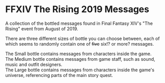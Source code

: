 <html>
<body>
	<h1>FFXIV The Rising 2019 Messages</h1>
	<p>A collection of the bottled messages found in Final Fantasy XIV's "The Rising" event from August of 2019.</p>
	<p>There are three different sizes of bottle you can choose between, each of which seems to randomly contain one of <del>five</del> six!? or more? messages.</p>
	<p>
		The Small bottle contains messages from characters inside the game. <br>
		The Medium bottle contains messages from game staff, such as sound, music and outfit designers.<br>
		The Large bottle contains messages from characters inside the game's universe, referencing parts of the main story quest.
	</p>
</body>
